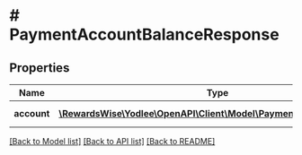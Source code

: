 # # PaymentAccountBalanceResponse

## Properties

Name | Type | Description | Notes
------------ | ------------- | ------------- | -------------
**account** | [**\RewardsWise\Yodlee\OpenAPI\Client\Model\PaymentAccountBalance[]**](PaymentAccountBalance.md) |  | [optional] [readonly]

[[Back to Model list]](../../README.md#models) [[Back to API list]](../../README.md#endpoints) [[Back to README]](../../README.md)
